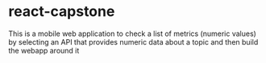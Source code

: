 # react-capstone
This is a mobile web application to check a list of metrics (numeric values) by selecting an API that provides numeric data about a topic and then build the webapp around it
